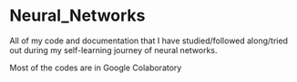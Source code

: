 # Neural_Networks
All of my code and documentation that I have studied/followed along/tried out during my self-learning journey of neural networks.

Most of the codes are in Google Colaboratory
